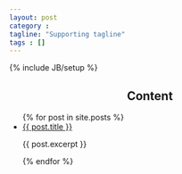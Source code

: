 ```yaml
---
layout: post
category :
tagline: "Supporting tagline"
tags : []
---
```

{% include JB/setup %}

## <center>Content</center>

<ul>
  {% for post in site.posts %}
    <li>
        <a href="{{ post.url  }}">{{ post.title  }}</a>
        <p>{{ post.excerpt  }}</p>
    </li>
   {% endfor %}
</ul>


